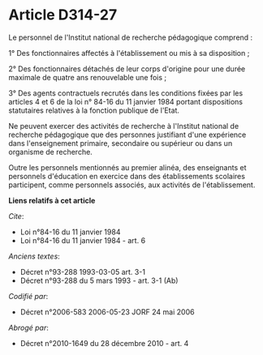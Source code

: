 # Article D314-27

Le personnel de l'Institut national de recherche pédagogique comprend :

1° Des fonctionnaires affectés à l'établissement ou mis à sa disposition ;

2° Des fonctionnaires détachés de leur corps d'origine pour une durée maximale de quatre ans renouvelable une fois ;

3° Des agents contractuels recrutés dans les conditions fixées par les articles 4 et 6 de la loi n° 84-16 du 11 janvier 1984
portant dispositions statutaires relatives à la fonction publique de l'Etat.

Ne peuvent exercer des activités de recherche à l'Institut national de recherche pédagogique que des personnes justifiant
d'une expérience dans l'enseignement primaire, secondaire ou supérieur ou dans un organisme de recherche.

Outre les personnels mentionnés au premier alinéa, des enseignants et personnels d'éducation en exercice dans des
établissements scolaires participent, comme personnels associés, aux activités de l'établissement.

**Liens relatifs à cet article**

_Cite_:

  - Loi n°84-16 du 11 janvier 1984
  - Loi n°84-16 du 11 janvier 1984 - art. 6

_Anciens textes_:

  - Décret n°93-288 1993-03-05 art. 3-1
  - Décret n°93-288 du 5 mars 1993 - art. 3-1 (Ab)

_Codifié par_:

  - Décret n°2006-583 2006-05-23 JORF 24 mai 2006

_Abrogé par_:

  - Décret n°2010-1649 du 28 décembre 2010 - art. 4
